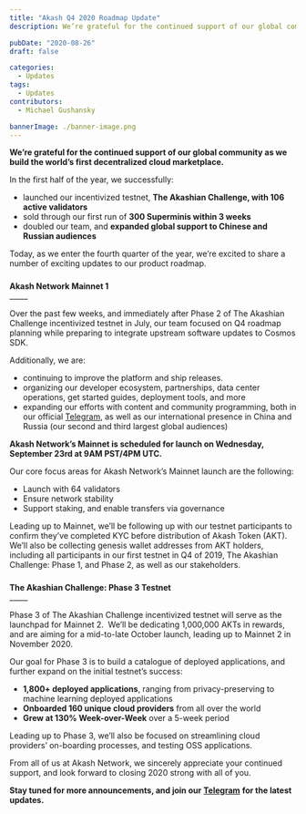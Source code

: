 ```yaml
---
title: "Akash Q4 2020 Roadmap Update"
description: We’re grateful for the continued support of our global community as we build the world’s first decentralized cloud marketplace.

pubDate: "2020-08-26"
draft: false

categories:
  - Updates
tags:
  - Updates
contributors:
  - Michael Gushansky

bannerImage: ./banner-image.png
---
```


**We’re grateful for the continued support of our global community as we build the world’s first decentralized cloud marketplace.**

In the first half of the year, we successfully:

- launched our incentivized testnet, **The Akashian Challenge, with 106 active validators**
- sold through our first run of **300 Superminis within 3 weeks**
- doubled our team, and **expanded global support to Chinese and Russian audiences**

Today, as we enter the fourth quarter of the year, we’re excited to share a number of exciting updates to our product roadmap.

###

**Akash Network Mainnet 1**  
\_\_\_\_\_

Over the past few weeks, and immediately after Phase 2 of The Akashian Challenge incentivized testnet in July, our team focused on Q4 roadmap planning while preparing to integrate upstream software updates to Cosmos SDK.

Additionally, we are:

- continuing to improve the platform and ship releases.
- organizing our developer ecosystem, partnerships, data center operations, get started guides, deployment tools, and more
- expanding our efforts with content and community programming, both in our official [Telegram](https://t.me/AkashNW), as well as our international presence in China and Russia (our second and third largest global audiences)

**Akash Network’s Mainnet is scheduled for launch on Wednesday, September 23rd at 9AM PST/4PM UTC.**

Our core focus areas for Akash Network’s Mainnet launch are the following:

- Launch with 64 validators
- Ensure network stability
- Support staking, and enable transfers via governance

Leading up to Mainnet, we’ll be following up with our testnet participants to confirm they’ve completed KYC before distribution of Akash Token (AKT).  We’ll also be collecting genesis wallet addresses from AKT holders, including all participants in our first testnet in Q4 of 2019, The Akashian Challenge: Phase 1, and Phase 2, as well as our stakeholders.

###

**The Akashian Challenge: Phase 3 Testnet**  
\_\_\_\_\_

Phase 3 of The Akashian Challenge incentivized testnet will serve as the launchpad for Mainnet 2.  We’ll be dedicating 1,000,000 AKTs in rewards, and are aiming for a mid-to-late October launch, leading up to Mainnet 2 in November 2020.

Our goal for Phase 3 is to build a catalogue of deployed applications, and further expand on the initial testnet’s success:

- **1,800+ deployed applications**, ranging from privacy-preserving to machine learning deployed applications
- **Onboarded 160 unique cloud providers** from all over the world
- **Grew at 130% Week-over-Week** over a 5-week period

Leading up to Phase 3, we’ll also be focused on streamlining cloud providers’ on-boarding processes, and testing OSS applications.

From all of us at Akash Network, we sincerely appreciate your continued support, and look forward to closing 2020 strong with all of you.

**Stay tuned for more announcements, and join our** [**Telegram**](https://t.me/AkashNW) **for the latest updates.**
